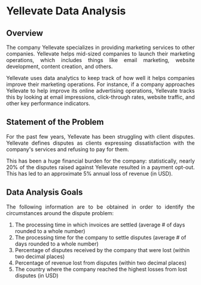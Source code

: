 # Yellevate Data Analysis #

## Overview ##
<p style="text-align: justify;">
The company Yellevate specializes in providing marketing services to other companies. Yellevate helps mid-sized companies to launch their marketing operations, which includes things like email marketing, website development, content creation, and others.
</p>
<p style="text-align: justify;">
Yellevate uses data analytics to keep track of how well it helps companies improve their marketing operations. For instance, if a company approaches Yellevate to help improve its online advertising operations, Yellevate tracks this by looking at email impressions, click-through rates, website traffic, and other key performance indicators.
</p>

## Statement of the Problem ##
<p style="text-align: justify;">
For the past few years, Yellevate has been struggling with client disputes. Yellevate defines disputes as clients expressing dissatisfaction with the company's services and refusing to pay for them.
</p>
<p style="text-align: justify;">
This has been a huge financial burden for the company: statistically, nearly 20% of the disputes raised against Yellevate resulted in a payment opt-out. This has led to an approximate 5% annual loss of revenue (in USD).
</p>

## Data Analysis Goals ##
<p style="text-align: justify;">
The following information are to be obtained in order to identify the circumstances around the dispute problem:
</p>

1. The processing time in which invoices are settled (average # of days rounded to a whole number)
2. The processing time for the company to settle disputes (average # of days rounded to a whole number)
3. Percentage of disputes received by the company that were lost (within two decimal places)
4. Percentage of revenue lost from disputes (within two decimal places)
5. The country where the company reached the highest losses from lost disputes (in USD)
